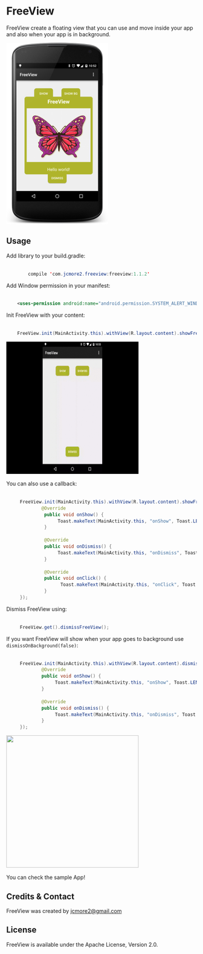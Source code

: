 FreeView
=============

FreeView create a floating view that you can use and move inside your app and also when your app is in background.

<img src='raw/sample.png' width='270' height='480' />

Usage
-----

Add library to your build.gradle:

```java

	    compile 'com.jcmore2.freeview:freeview:1.1.2'

```

Add Window permission in your manifest:

```xml

    <uses-permission android:name="android.permission.SYSTEM_ALERT_WINDOW" />

```

Init FreeView with your content:

```java

    FreeView.init(MainActivity.this).withView(R.layout.content).showFreeView();

```

<img src='raw/sample1.gif' width='350' height='350' />


You can also use a callback:

```java

     FreeView.init(MainActivity.this).withView(R.layout.content).showFreeView(new FreeView.FreeViewListener() {
             @Override
              public void onShow() {
                   Toast.makeText(MainActivity.this, "onShow", Toast.LENGTH_SHORT).show();
              }

              @Override
              public void onDismiss() {
                   Toast.makeText(MainActivity.this, "onDismiss", Toast.LENGTH_SHORT).show();
              }

              @Override
              public void onClick() {
                    Toast.makeText(MainActivity.this, "onClick", Toast.LENGTH_SHORT).show();
              }
     });

```

Dismiss FreeView using:

```java

     FreeView.get().dismissFreeView();


```

If you want FreeView will show when your app goes to background use ``dismissOnBackground(false)``:

```java

     FreeView.init(MainActivity.this).withView(R.layout.content).dismissOnBackground(false).showFreeView(new FreeView.FreeViewListener() {
             @Override
             public void onShow() {
                  Toast.makeText(MainActivity.this, "onShow", Toast.LENGTH_SHORT).show();
             }

             @Override
             public void onDismiss() {
                  Toast.makeText(MainActivity.this, "onDismiss", Toast.LENGTH_SHORT).show();
             }
     });

```

<img src='raw/sample2.gif' width='350' height='350' />


You can check the sample App!

Credits & Contact
-----------------

FreeView was created by jcmore2@gmail.com


License
-------

FreeView is available under the Apache License, Version 2.0.
